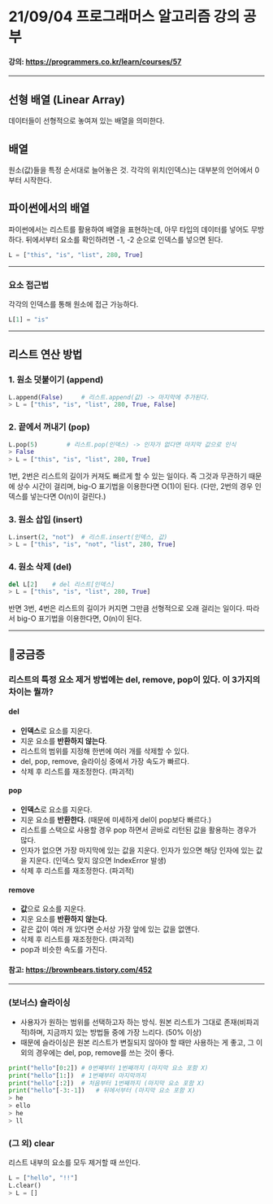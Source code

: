 # 21/09/04 프로그래머스 알고리즘 강의 공부
#### 강의: <a>https://programmers.co.kr/learn/courses/57</a> 
***
## 선형 배열 (Linear Array)
데이터들이 선형적으로 놓여져 있는 배열을 의미한다.
## 배열
원소(값)들을 특정 순서대로 늘어놓은 것.
각각의 위치(인덱스)는 대부분의 언어에서 0부터 시작한다.
## 파이썬에서의 배열
파이썬에서는 리스트를 활용하여 배열을 표현하는데, 아무 타입의 데이터를 넣어도 무방하다.
뒤에서부터 요소를 확인하려면 -1, -2 순으로 인덱스를 넣으면 된다.
```python
L = ["this", "is", "list", 280, True]
```
***
### 요소 접근법
각각의 인덱스를 통해 원소에 접근 가능하다.
```python
L[1] = "is"
```
***
## 리스트 연산 방법
### 1. 원소 덧붙이기 (append)
```python
L.append(False)     # 리스트.append(값) -> 마지막에 추가된다.
> L = ["this", "is", "list", 280, True, False]
```
### 2. 끝에서 꺼내기 (pop)
```python
L.pop(5)        # 리스트.pop(인덱스) -> 인자가 없다면 마지막 값으로 인식
> False
> L = ["this", "is", "list", 280, True]
```
1번, 2번은 리스트의 길이가 커져도 빠르게 할 수 있는 일이다. 즉 그것과 무관하기 때문에 상수 시간이 걸리며, big-O 표기법을 이용한다면 O(1)이 된다. (다만, 2번의 경우 인덱스를 넣는다면 O(n)이 걸린다.)
### 3. 원소 삽입 (insert)
```python
L.insert(2, "not")  # 리스트.insert(인덱스, 값)
> L = ["this", "is", "not", "list", 280, True]
```
### 4. 원소 삭제 (del)
```python
del L[2]    # del 리스트[인덱스]
> L = ["this", "is", "list", 280, True]
```
반면 3번, 4번은 리스트의 길이가 커지면 그만큼 선형적으로 오래 걸리는 일이다. 따라서 big-O 표기법을 이용한다면, O(n)이 된다.
***
## 🤔궁금증
### 리스트의 특정 요소 제거 방법에는 del, remove, pop이 있다. 이 3가지의 차이는 뭘까?
#### del
* <b>인덱스</b>로 요소를 지운다. 
* 지운 요소를 <b>반환하지 않는다</b>. 
* 리스트의 범위를 지정해 한번에 여러 개를 삭제할 수 있다.
* del, pop, remove, 슬라이싱 중에서 가장 속도가 빠르다.
* 삭제 후 리스트를 재조정한다. (파괴적)
#### pop
* <b>인덱스</b>로 요소를 지운다.
* 지운 요소를 <b>반환한다.</b> (때문에 미세하게 del이 pop보다 빠르다.) 
* 리스트를 스택으로 사용할 경우 pop 하면서 곧바로 리턴된 값을 활용하는 경우가 많다.
* 인자가 없으면 가장 마지막에 있는 값을 지운다. 인자가 있으면 해당 인자에 있는 값을 지운다. (인덱스 맞지 않으면 IndexError 발생)
* 삭제 후 리스트를 재조정한다. (파괴적)
#### remove
* <b>값</b>으로 요소를 지운다.
* 지운 요소를 <b>반환하지 않는다.</b> 
* 같은 값이 여러 개 있다면 순서상 가장 앞에 있는 값을 없앤다.
* 삭제 후 리스트를 재조정한다. (파괴적)
* pop과 비슷한 속도를 가진다.
#### 참고: https://brownbears.tistory.com/452 
***
### (보너스) 슬라이싱
* 사용자가 원하는 범위를 선택하고자 하는 방식. 원본 리스트가 그대로 존재(비파괴적)하며, 지금까지 있는 방법들 중에 가장 느리다. (50% 이상)
* 때문에 슬라이싱은 원본 리스트가 변질되지 않아야 할 때만 사용하는 게 좋고, 그 이외의 경우에는 del, pop, remove를 쓰는 것이 좋다.
```python
print("hello"[0:2]) # 0번째부터 1번째까지 (마지막 요소 포함 X)
print("hello"[1:])  # 1번째부터 마지막까지
print("hello"[:2])  # 처음부터 1번째까지 (마지막 요소 포함 X)
print("hello"[-3:-1])   # 뒤에서부터 (마지막 요소 포함 X)
> he
> ello
> he
> ll
```
### (그 외) clear
리스트 내부의 요소를 모두 제거할 때 쓰인다. 
```python
L = ["hello", "!!"]
L.clear()
> L = []
```
